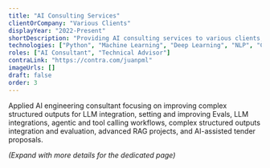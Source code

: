 ```yaml
---
title: "AI Consulting Services"
clientOrCompany: "Various Clients"
displayYear: "2022-Present"
shortDescription: "Providing AI consulting services to various clients, including strategy development, implementation guidance, and technical advisory for AI/ML projects across different industries."
technologies: ["Python", "Machine Learning", "Deep Learning", "NLP", "Computer Vision", "MLOps"]
roles: ["AI Consultant", "Technical Advisor"]
contraLink: "https://contra.com/juanpml"
imageUrls: []
draft: false
order: 3
---
```


Applied AI engineering consultant focusing on improving complex structured outputs for LLM integration, setting and improving Evals, LLM integrations, agentic and tool calling workflows, complex structured outputs integration and evaluation, advanced RAG projects, and AI-assisted tender proposals.

*(Expand with more details for the dedicated page)* 